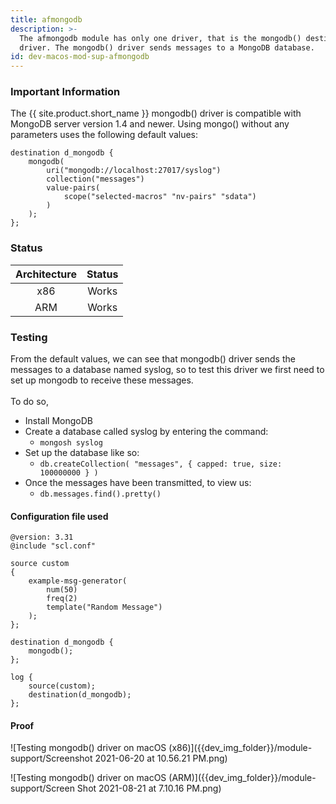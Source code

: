 ```yaml
---
title: afmongodb
description: >-
  The afmongodb module has only one driver, that is the mongodb() destination
  driver. The mongodb() driver sends messages to a MongoDB database.
id: dev-macos-mod-sup-afmongodb
---
```


### Important Information

The {{ site.product.short_name }} mongodb() driver is compatible with MongoDB server version 1.4 and newer. Using mongo() without any parameters uses the following default values:

```config
destination d_mongodb {
    mongodb(
        uri("mongodb://localhost:27017/syslog")
        collection("messages")
        value-pairs(
            scope("selected-macros" "nv-pairs" "sdata")
        )
    );
};
```

### Status

| Architecture | Status |
| :----------: | :----: |
|      x86     |  Works |
|      ARM     |  Works |

### Testing

From the default values, we can see that mongodb() driver sends the messages to a database named syslog, so to test this driver we first need to set up mongodb to receive these messages. \
\
To do so,

* Install MongoDB
* Create a database called syslog by entering the command:
  * `mongosh syslog`
* Set up the database like so:
  * `db.createCollection( "messages", { capped: true, size: 100000000 } )`
* Once the messages have been transmitted, to view us:
  * `db.messages.find().pretty()`

#### Configuration file used

```config
@version: 3.31
@include "scl.conf"

source custom
{
    example-msg-generator(
        num(50)
        freq(2)
        template("Random Message")
    );
};

destination d_mongodb {
    mongodb();
};

log {
    source(custom);
    destination(d_mongodb);
};
```

#### Proof

![Testing mongodb() driver on macOS (x86)]({{dev_img_folder}}/module-support/Screenshot 2021-06-20 at 10.56.21 PM.png)

![Testing mongodb() driver on macOS (ARM)]({{dev_img_folder}}/module-support/Screen Shot 2021-08-21 at 7.10.16 PM.png)
